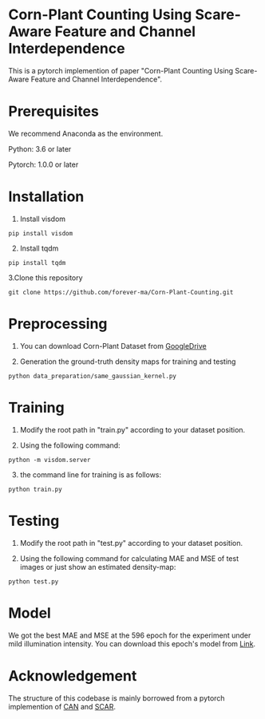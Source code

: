 # Corn-Plant Counting Using Scare-Aware Feature and Channel Interdependence
This is a pytorch implemention of paper "Corn-Plant Counting Using Scare-Aware Feature and Channel Interdependence".

Prerequisites
===
We recommend Anaconda as the environment. <br>

Python: 3.6 or later <br>

Pytorch: 1.0.0 or later <br>


Installation
===
1. Install visdom <br>
```
pip install visdom
```
2. Install tqdm <br>
```
pip install tqdm
```
3.Clone this repository
```
git clone https://github.com/forever-ma/Corn-Plant-Counting.git
```


Preprocessing
===
1. You can download Corn-Plant Dataset from [GoogleDrive](https://drive.google.com/file/d/1GF6HaDgInQ89OrHR0tPRzrOjeF44micy/view?usp=sharing) <br>

2. Generation the ground-truth density maps for training and testing <br>
```
python data_preparation/same_gaussian_kernel.py
````

Training
===
1. Modify the root path in "train.py" according to your dataset position. <br>

2. Using the following command:
```
python -m visdom.server
```

3. the command line for training is as follows:
```
python train.py
```

Testing
===
1. Modify the root path in "test.py" according to your dataset position. <br>

2. Using the following command for calculating MAE and MSE of test images or just show an estimated density-map:
```
python test.py
```

Model
===
We got the best MAE and MSE at the 596 epoch for the experiment under mild illumination intensity. You can download this epoch's model from [Link](https://drive.google.com/file/d/1CL3o5K125Lb-hPG31qvKMAllDN4qOINf/view?usp=sharing).

Acknowledgement
===
The structure of this codebase is mainly borrowed from a pytorch implemention of [CAN](https://github.com/CommissarMa/Context-Aware_Crowd_Counting-pytorch) and [SCAR](https://github.com/gjy3035/SCAR).
